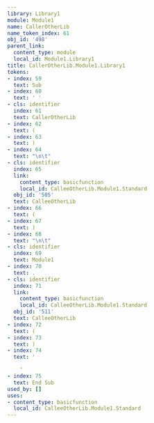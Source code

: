 ```yaml
---
library: Library1
module: Module1
name: CallerOtherLib
name_token_index: 61
obj_id: '498'
parent_link:
  content_type: module
  local_id: Module1.Library1
title: CallerOtherLib.Module1.Library1
tokens:
- index: 59
  text: Sub
- index: 60
  text: ' '
- cls: identifier
  index: 61
  text: CallerOtherLib
- index: 62
  text: (
- index: 63
  text: )
- index: 64
  text: "\n\t"
- cls: identifier
  index: 65
  link:
    content_type: basicfunction
    local_id: CalleeOtherLib.Module1.Standard
  obj_id: '505'
  text: CalleeOtherLib
- index: 66
  text: (
- index: 67
  text: )
- index: 68
  text: "\n\t"
- cls: identifier
  index: 69
  text: Module1
- index: 70
  text: .
- cls: identifier
  index: 71
  link:
    content_type: basicfunction
    local_id: CalleeOtherLib.Module1.Standard
  obj_id: '511'
  text: CalleeOtherLib
- index: 72
  text: (
- index: 73
  text: )
- index: 74
  text: '

    '
- index: 75
  text: End Sub
used_by: []
uses:
- content_type: basicfunction
  local_id: CalleeOtherLib.Module1.Standard
---
```


